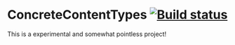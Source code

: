 # ConcreteContentTypes [![Build status](https://ci.appveyor.com/api/projects/status/paw5swsg5jex75h1?svg=true)](https://ci.appveyor.com/project/DaveGreasley/concretecontenttypes)


This is a experimental and somewhat pointless project! 
